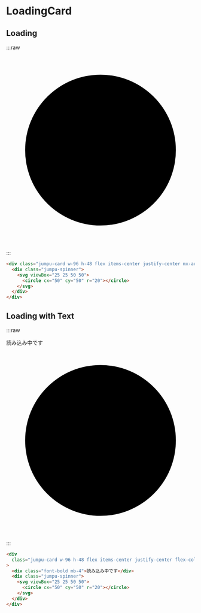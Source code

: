 # LoadingCard

## Loading

:::raw

<div class="jumpu-card w-96 h-48 flex items-center justify-center mx-auto">
  <div class="jumpu-spinner">
    <svg viewBox="25 25 50 50">
      <circle cx="50" cy="50" r="20"></circle>
    </svg>
  </div>
</div>

:::

```html
<div class="jumpu-card w-96 h-48 flex items-center justify-center mx-auto">
  <div class="jumpu-spinner">
    <svg viewBox="25 25 50 50">
      <circle cx="50" cy="50" r="20"></circle>
    </svg>
  </div>
</div>
```

## Loading with Text

:::raw

<div class="jumpu-card w-96 h-48 flex items-center justify-center flex-col mx-auto">
  <div class="font-bold mb-4">読み込み中です</div>
  <div class="jumpu-spinner">
    <svg viewBox="25 25 50 50">
      <circle cx="50" cy="50" r="20"></circle>
    </svg>
  </div>
</div>

:::

```html
<div
  class="jumpu-card w-96 h-48 flex items-center justify-center flex-col mx-auto"
>
  <div class="font-bold mb-4">読み込み中です</div>
  <div class="jumpu-spinner">
    <svg viewBox="25 25 50 50">
      <circle cx="50" cy="50" r="20"></circle>
    </svg>
  </div>
</div>
```
